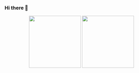### Hi there 👋

<div align="center">
<span>  </span>
<img height="170px" src="https://github-readme-stats.vercel.app/api?username=rand0md00r" /><span>  </span><img height="170px" src="https://github-readme-stats.vercel.app/api/top-langs/?username=rand0md00r&layout=compact&langs_count=8" />
<span>  </span>
</div>
